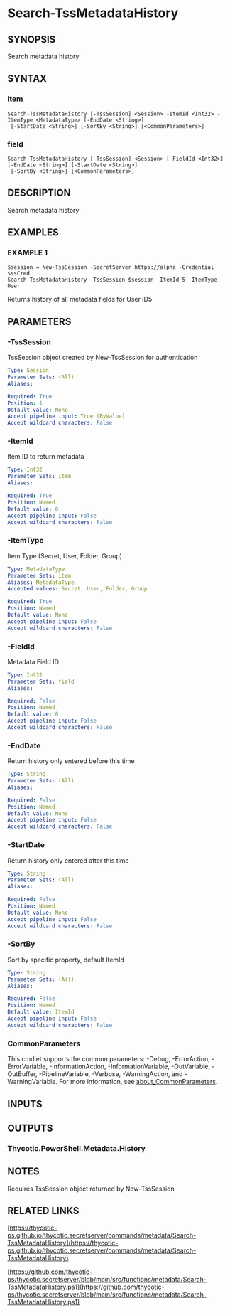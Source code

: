 # Search-TssMetadataHistory

## SYNOPSIS
Search metadata history

## SYNTAX

### item
```
Search-TssMetadataHistory [-TssSession] <Session> -ItemId <Int32> -ItemType <MetadataType> [-EndDate <String>]
 [-StartDate <String>] [-SortBy <String>] [<CommonParameters>]
```

### field
```
Search-TssMetadataHistory [-TssSession] <Session> [-FieldId <Int32>] [-EndDate <String>] [-StartDate <String>]
 [-SortBy <String>] [<CommonParameters>]
```

## DESCRIPTION
Search metadata history

## EXAMPLES

### EXAMPLE 1
```
$session = New-TssSession -SecretServer https://alpha -Credential $ssCred
Search-TssMetadataHistory -TssSession $session -ItemId 5 -ItemType User
```

Returns history of all metadata fields for User ID5

## PARAMETERS

### -TssSession
TssSession object created by New-TssSession for authentication

```yaml
Type: Session
Parameter Sets: (All)
Aliases:

Required: True
Position: 1
Default value: None
Accept pipeline input: True (ByValue)
Accept wildcard characters: False
```

### -ItemId
Item ID to return metadata

```yaml
Type: Int32
Parameter Sets: item
Aliases:

Required: True
Position: Named
Default value: 0
Accept pipeline input: False
Accept wildcard characters: False
```

### -ItemType
Item Type (Secret, User, Folder, Group)

```yaml
Type: MetadataType
Parameter Sets: item
Aliases: MetadataType
Accepted values: Secret, User, Folder, Group

Required: True
Position: Named
Default value: None
Accept pipeline input: False
Accept wildcard characters: False
```

### -FieldId
Metadata Field ID

```yaml
Type: Int32
Parameter Sets: field
Aliases:

Required: False
Position: Named
Default value: 0
Accept pipeline input: False
Accept wildcard characters: False
```

### -EndDate
Return history only entered before this time

```yaml
Type: String
Parameter Sets: (All)
Aliases:

Required: False
Position: Named
Default value: None
Accept pipeline input: False
Accept wildcard characters: False
```

### -StartDate
Return history only entered after this time

```yaml
Type: String
Parameter Sets: (All)
Aliases:

Required: False
Position: Named
Default value: None
Accept pipeline input: False
Accept wildcard characters: False
```

### -SortBy
Sort by specific property, default ItemId

```yaml
Type: String
Parameter Sets: (All)
Aliases:

Required: False
Position: Named
Default value: ItemId
Accept pipeline input: False
Accept wildcard characters: False
```

### CommonParameters
This cmdlet supports the common parameters: -Debug, -ErrorAction, -ErrorVariable, -InformationAction, -InformationVariable, -OutVariable, -OutBuffer, -PipelineVariable, -Verbose, -WarningAction, and -WarningVariable. For more information, see [about_CommonParameters](http://go.microsoft.com/fwlink/?LinkID=113216).

## INPUTS

## OUTPUTS

### Thycotic.PowerShell.Metadata.History
## NOTES
Requires TssSession object returned by New-TssSession

## RELATED LINKS

[https://thycotic-ps.github.io/thycotic.secretserver/commands/metadata/Search-TssMetadataHistory](https://thycotic-ps.github.io/thycotic.secretserver/commands/metadata/Search-TssMetadataHistory)

[https://github.com/thycotic-ps/thycotic.secretserver/blob/main/src/functions/metadata/Search-TssMetadataHistory.ps1](https://github.com/thycotic-ps/thycotic.secretserver/blob/main/src/functions/metadata/Search-TssMetadataHistory.ps1)

